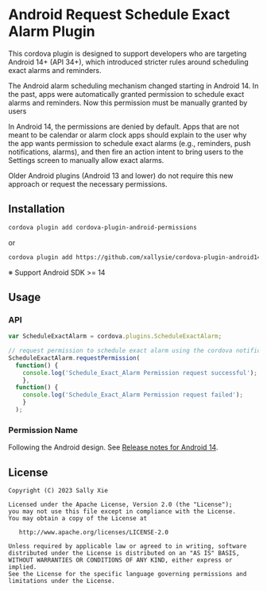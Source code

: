 Android Request Schedule Exact Alarm Plugin
========

This cordova plugin is designed to support developers who are targeting Android 14+ (API 34+), which introduced stricter rules around scheduling exact alarms and reminders.

The Android alarm scheduling mechanism changed starting in Android 14. In the past, apps were automatically granted permission to schedule exact alarms and reminders. Now this permission must be manually granted by users 

In Android 14, the permissions are denied by default. Apps that are not meant to be calendar or alarm clock apps should explain to the user why the app wants permission to schedule exact alarms (e.g., reminders, push notifications, alarms), and then fire an action intent to bring users to the Settings screen to manually allow exact alarms. 

Older Android plugins (Android 13 and lower) do not require this new approach or request the necessary permissions.

Installation
--------

```bash
cordova plugin add cordova-plugin-android-permissions
```

or

```bash
cordova plugin add https://github.com/xallysie/cordova-plugin-android14-schedule-exact-alarm.git
```

※ Support Android SDK >= 14

Usage
--------

### API

```javascript
var ScheduleExactAlarm = cordova.plugins.ScheduleExactAlarm;

// request permission to schedule exact alarm using the cordova notification permission request module for android 14+, api34+
ScheduleExactAlarm.requestPermission(
  function() {
    console.log('Schedule_Exact_Alarm Permission request successful');
    },
  function() {
    console.log('Schedule_Exact_Alarm Permission request failed');
    }
  );

```

### Permission Name

Following the Android design. See [Release notes for Android 14](https://developer.android.com/about/versions/14/changes/schedule-exact-alarms).


License
--------

    Copyright (C) 2023 Sally Xie

    Licensed under the Apache License, Version 2.0 (the "License");
    you may not use this file except in compliance with the License.
    You may obtain a copy of the License at

       http://www.apache.org/licenses/LICENSE-2.0

    Unless required by applicable law or agreed to in writing, software
    distributed under the License is distributed on an "AS IS" BASIS,
    WITHOUT WARRANTIES OR CONDITIONS OF ANY KIND, either express or implied.
    See the License for the specific language governing permissions and
    limitations under the License.
